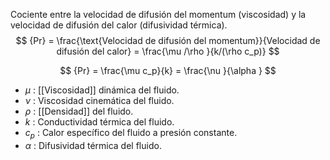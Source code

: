 
Cociente entre la velocidad de difusión del momentum (viscosidad) y la velocidad de difusión del calor (difusividad térmica).
$$
	{Pr} = \frac{\text{Velocidad de difusión del momentum}}{Velocidad de difusión del calor} = \frac{\mu /\rho }{k/(\rho c_p)}
$$

$$
	{Pr} = \frac{\mu c_p}{k} = \frac{\nu }{\alpha }
$$
- $\mu$ : [[Viscosidad]] dinámica del fluido.
- $\nu$ : Viscosidad cinemática del fluido.
- $\rho$ : [[Densidad]] del fluido.
- $k$ : Conductividad térmica del fluido.
- $c_p$ : Calor específico del fluido a presión constante.
- $\alpha$ : Difusividad térmica del fluido.